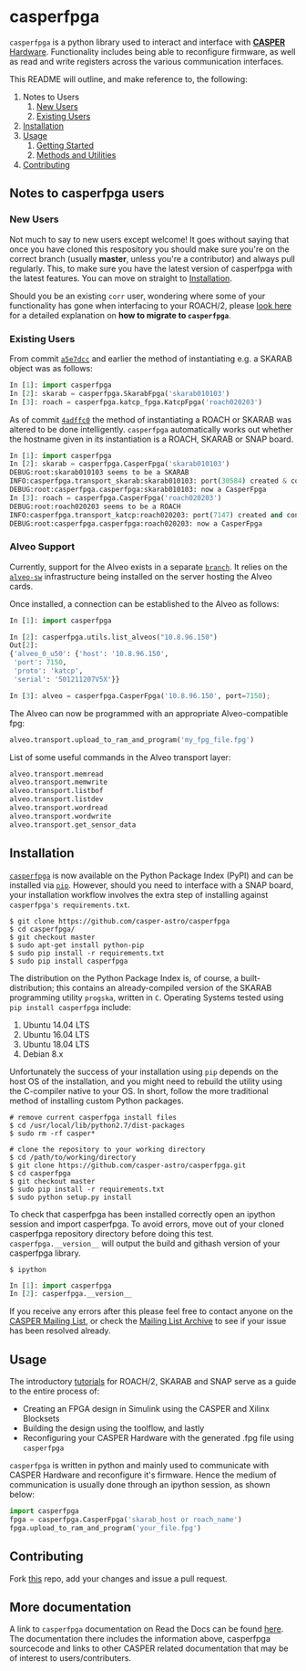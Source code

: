 # casperfpga #

`casperfpga` is a python library used to interact and interface with [**CASPER** Hardware](https://github.com/casper-astro/casper-hardware). Functionality includes being able to reconfigure firmware, as well as read and write registers across the various communication interfaces.

This README will outline, and make reference to, the following:
1. Notes to Users
    1. [New Users](#new-users)
    2. [Existing Users](#existing-users)
2. [Installation](#installation)
3. [Usage](#usage)
    1. [Getting Started](https://casper.berkeley.edu/index.php/getting-started/)
    2. [Methods and Utilities](https://casperfpga.readthedocs.io/en/latest/)
4. [Contributing](#contributing)


## Notes to casperfpga users ##

### New Users ###

Not much to say to new users except welcome! It goes without saying that once you have cloned this respository you should make sure you're on the correct branch (usually **master**, unless you're a contributor) and always pull regularly. This, to make sure you have the latest version of casperfpga with the latest features. You can move on straight to [Installation](#installation).

Should you be an existing `corr` user, wondering where some of your functionality has gone when interfacing to your ROACH/2, please [look here](https://casper-toolflow.readthedocs.io/projects/casperfpga/en/latest/migrating_from_corr.html) for a detailed explanation on **how to migrate to `casperfpga`**.

### Existing Users ###

From commit [`a5e7dcc`](https://github.com/ska-sa/casperfpga/tree/a5e7dcc05d4b0234d05e808fc6b8ab91485b8051) and earlier the method of instantiating e.g. a SKARAB object was as follows:

```python
In [1]: import casperfpga
In [2]: skarab = casperfpga.SkarabFpga('skarab010103')
In [3]: roach = casperfpga.katcp_fpga.KatcpFpga('roach020203')
```

As of commit [`4adffc0`](https://github.com/ska-sa/casperfpga/commit/4adffc0994c56c38dafe6a395d3ed94e8e9477cc) the method of instantiating a ROACH or SKARAB was altered to be done intelligently. `casperfpga` automatically works out whether the hostname given in its instantiation is a ROACH, SKARAB or SNAP board.

```python
In [1]: import casperfpga
In [2]: skarab = casperfpga.CasperFpga('skarab010103')
DEBUG:root:skarab010103 seems to be a SKARAB
INFO:casperfpga.transport_skarab:skarab010103: port(30584) created & connected.
DEBUG:root:casperfpga.casperfpga:skarab010103: now a CasperFpga
In [3]: roach = casperfpga.CasperFpga('roach020203')
DEBUG:root:roach020203 seems to be a ROACH
INFO:casperfpga.transport_katcp:roach020203: port(7147) created and connected.
DEBUG:root:casperfpga.casperfpga:roach020203: now a CasperFpga
```

### Alveo Support ###
Currently, support for the Alveo exists in a separate [`branch`](https://github.com/ska-sa/casperfpga/tree/alveo). It
relies on the [`alveo-sw`](https://github.com/ska-sa/alveo-sw) infrastructure being installed on the server hosting the
Alveo cards.

Once installed, a connection can be established to the Alveo as follows:

```python
In [1]: import casperfpga

In [2]: casperfpga.utils.list_alveos("10.8.96.150")
Out[2]:
{'alveo_0_u50': {'host': '10.8.96.150',
 'port': 7150,
 'proto': 'katcp',
 'serial': '501211207V5X'}}

In [3]: alveo = casperfpga.CasperFpga('10.8.96.150', port=7150);

```

The Alveo can now be programmed with an appropriate Alveo-compatible fpg:

```python
alveo.transport.upload_to_ram_and_program('my_fpg_file.fpg')
```

List of some useful commands in the Alveo transport layer:

```python
alveo.transport.memread
alveo.transport.memwrite
alveo.transport.listbof
alveo.transport.listdev
alveo.transport.wordread
alveo.transport.wordwrite
alveo.transport.get_sensor_data
```

## Installation ##
[`casperfpga`](https://pypi.org/project/casperfpga/) is now available on the Python Package Index (PyPI) and can be installed via [`pip`](https://pip.pypa.io/en/stable/). However, should you need to interface with a SNAP board, your installation workflow involves the extra step of installing against `casperfpga's requirements.txt`.

```shell
$ git clone https://github.com/casper-astro/casperfpga
$ cd casperfpga/
$ git checkout master
$ sudo apt-get install python-pip
$ sudo pip install -r requirements.txt
$ sudo pip install casperfpga
```

The distribution on the Python Package Index is, of course, a built-distribution; this contains an already-compiled version of the SKARAB programming utility `progska`, written in `C`. Operating Systems tested using `pip install casperfpga` include:

1. Ubuntu 14.04 LTS
2. Ubuntu 16.04 LTS
3. Ubuntu 18.04 LTS
4. Debian 8.x

Unfortunately the success of your installation using `pip` depends on the host OS of the installation, and you might need to rebuild the utility using the C-compiler native to your OS. In short, follow the more traditional method of installing custom Python packages.

```shell
# remove current casperfpga install files
$ cd /usr/local/lib/python2.7/dist-packages
$ sudo rm -rf casper*

# clone the repository to your working directory
$ cd /path/to/working/directory
$ git clone https://github.com/casper-astro/casperfpga.git
$ cd casperfpga
$ git checkout master
$ sudo pip install -r requirements.txt
$ sudo python setup.py install
```

To check that casperfpga has been installed correctly open an ipython session and import casperfpga. To avoid errors, move out of your cloned casperfpga repository directory before doing this test. `casperfpga.__version__` will output the build and githash version of your casperfpga library.

```shell
$ ipython
```
```python
In [1]: import casperfpga
In [2]: casperfpga.__version__
```

If you receive any errors after this please feel free to contact anyone on the [CASPER Mailing List](mailto:casper@lists.berkeley.edu), or check the [Mailing List Archive](http://www.mail-archive.com/casper@lists.berkeley.edu/) to see if your issue has been resolved already.

## Usage ##
The introductory [tutorials](https://github.com/casper-astro/tutorials_devel) for ROACH/2, SKARAB and SNAP serve as a guide to the entire process of:
* Creating an FPGA design in Simulink using the CASPER and Xilinx Blocksets
* Building the design using the toolflow, and lastly
* Reconfiguring your CASPER Hardware with the generated .fpg file using `casperfpga`

`casperfpga` is written in python and mainly used to communicate with CASPER Hardware and reconfigure it's firmware. Hence the medium of communication is usually done through an ipython session, as shown below:

```python
import casperfpga
fpga = casperfpga.CasperFpga('skarab_host or roach_name')
fpga.upload_to_ram_and_program('your_file.fpg')
```

## Contributing ##

Fork [this](https://github.com/casper-astro/casperfpga) repo, add your changes and issue a pull request.

## More documentation ##
A link to `casperfpga` documentation on Read the Docs can be found [here](https://casper-toolflow.readthedocs.io/projects/casperfpga/en/latest/). The documentation there includes the information above, casperfpga sourcecode and links to other CASPER related documentation that may be of interest to users/contributers. 
